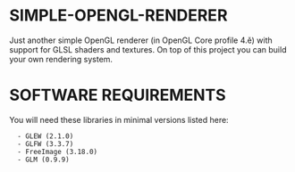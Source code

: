 # SIMPLE-OPENGL-RENDERER

Just another simple OpenGL renderer (in OpenGL Core profile 4.ě) with support for GLSL shaders and textures. On top of this project you can build your own rendering system.

# SOFTWARE REQUIREMENTS
You will need these libraries in minimal versions listed here:

      - GLEW (2.1.0)
      - GLFW (3.3.7)
      - FreeImage (3.18.0)
      - GLM (0.9.9)
      
      
